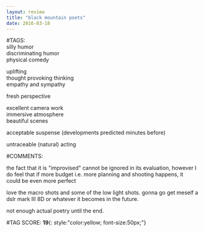 ```yaml
---  
layout: review  
title: "black mountain poets"  
date: 2016-03-18  
---  
```

  
#TAGS:  
silly humor  
discriminating humor  
physical comedy  
  
uplifting  
thought provoking thinking  
empathy and sympathy  
  
fresh perspective  
  
excellent camera work  
immersive atmosphere  
beautiful scenes  
  
acceptable suspense (developments predicted minutes before)  
  
untraceable (natural) acting  
  
#COMMENTS:  
  
the fact that it is "improvised" cannot be ignored in its evaluation, however I do feel that if more budget i.e. more planning and shooting happens, it could be even more perfect  
  
love the macro shots and some of the low light shots. gonna go get meself a dslr mark III 8D or whatever it becomes in the future.  
  
not enough actual poetry until the end.  
  
  
  
  
  
#TAG SCORE: **19**{: style:"color:yellow; font-size:50px;"}  
